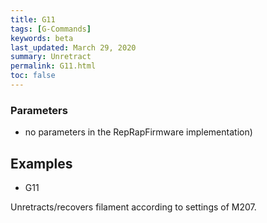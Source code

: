 ```yaml
---
title: G11
tags: [G-Commands] 
keywords: beta 
last_updated: March 29, 2020 
summary: Unretract 
permalink: G11.html
toc: false 
---
```



### Parameters

* no parameters in the RepRapFirmware implementation)

## Examples

* G11

Unretracts/recovers filament according to settings of M207.

